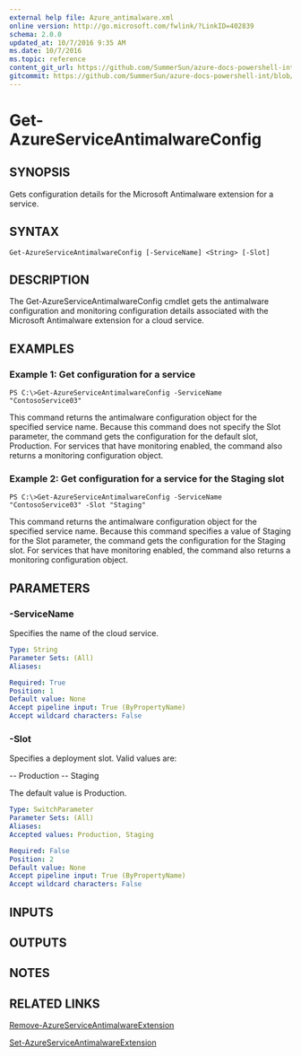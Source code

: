 ```yaml
---
external help file: Azure_antimalware.xml
online version: http://go.microsoft.com/fwlink/?LinkID=402839
schema: 2.0.0
updated_at: 10/7/2016 9:35 AM
ms.date: 10/7/2016
ms.topic: reference
content_git_url: https://github.com/SummerSun/azure-docs-powershell-int/blob/master/azureps-cmdlets-docs/Service%20Management/v0.9.8/Azure.Antimalware/Get-AzureServiceAntimalwareConfig.md
gitcommit: https://github.com/SummerSun/azure-docs-powershell-int/blob/3c5913303624ba7a7970d6758aac68ea04359cee/azureps-cmdlets-docs/Service%20Management/v0.9.8/Azure.Antimalware/Get-AzureServiceAntimalwareConfig.md
---
```


# Get-AzureServiceAntimalwareConfig
## SYNOPSIS
Gets configuration details for the Microsoft Antimalware extension for a service.

## SYNTAX

```
Get-AzureServiceAntimalwareConfig [-ServiceName] <String> [-Slot]
```

## DESCRIPTION
The Get-AzureServiceAntimalwareConfig cmdlet gets the antimalware configuration and monitoring configuration details associated with the Microsoft Antimalware extension for a cloud service.

## EXAMPLES

### Example 1: Get configuration for a service
```
PS C:\>Get-AzureServiceAntimalwareConfig -ServiceName "ContosoService03"
```

This command returns the antimalware configuration object for the specified service name.
Because this command does not specify the Slot parameter, the command gets the configuration for the default slot, Production.
For services that have monitoring enabled, the command also returns a monitoring configuration object.

### Example 2: Get configuration for a service for the Staging slot
```
PS C:\>Get-AzureServiceAntimalwareConfig -ServiceName "ContosoService03" -Slot "Staging"
```

This command returns the antimalware configuration object for the specified service name.
Because this command specifies a value of Staging for the Slot parameter, the command gets the configuration for the Staging slot.
For services that have monitoring enabled, the command also returns a monitoring configuration object.

## PARAMETERS

### -ServiceName
Specifies the name of the cloud service.

```yaml
Type: String
Parameter Sets: (All)
Aliases: 

Required: True
Position: 1
Default value: None
Accept pipeline input: True (ByPropertyName)
Accept wildcard characters: False
```

### -Slot
Specifies a deployment slot.
Valid values are: 

-- Production
-- Staging

The default value is Production.

```yaml
Type: SwitchParameter
Parameter Sets: (All)
Aliases: 
Accepted values: Production, Staging

Required: False
Position: 2
Default value: None
Accept pipeline input: True (ByPropertyName)
Accept wildcard characters: False
```

## INPUTS

## OUTPUTS

## NOTES

## RELATED LINKS

[Remove-AzureServiceAntimalwareExtension](b031388b-3e41-4cfc-94ea-1a18c211a422)

[Set-AzureServiceAntimalwareExtension](9701c6bf-56b0-40c0-8b76-0dbf402b186f)

